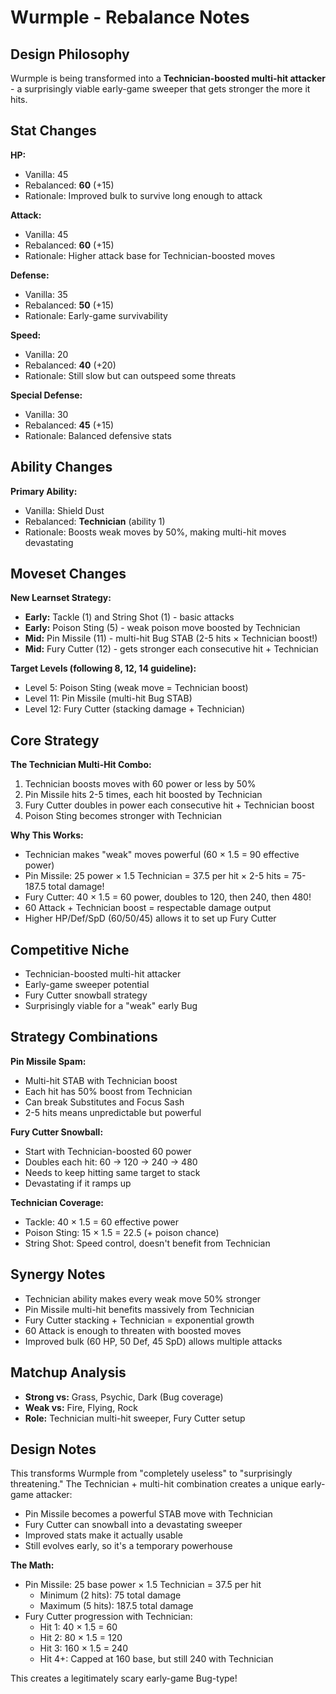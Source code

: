 # Wurmple - Rebalance Notes

## Design Philosophy
Wurmple is being transformed into a **Technician-boosted multi-hit attacker** - a surprisingly viable early-game sweeper that gets stronger the more it hits.

## Stat Changes

**HP:**
- Vanilla: 45
- Rebalanced: **60** (+15)
- Rationale: Improved bulk to survive long enough to attack

**Attack:**
- Vanilla: 45
- Rebalanced: **60** (+15)
- Rationale: Higher attack base for Technician-boosted moves

**Defense:**
- Vanilla: 35
- Rebalanced: **50** (+15)
- Rationale: Early-game survivability

**Speed:**
- Vanilla: 20
- Rebalanced: **40** (+20)
- Rationale: Still slow but can outspeed some threats

**Special Defense:**
- Vanilla: 30
- Rebalanced: **45** (+15)
- Rationale: Balanced defensive stats

## Ability Changes

**Primary Ability:**
- Vanilla: Shield Dust
- Rebalanced: **Technician** (ability 1)
- Rationale: Boosts weak moves by 50%, making multi-hit moves devastating

## Moveset Changes

**New Learnset Strategy:**
- **Early:** Tackle (1) and String Shot (1) - basic attacks
- **Early:** Poison Sting (5) - weak poison move boosted by Technician
- **Mid:** Pin Missile (11) - multi-hit Bug STAB (2-5 hits × Technician boost!)
- **Mid:** Fury Cutter (12) - gets stronger each consecutive hit + Technician

**Target Levels (following 8, 12, 14 guideline):**
- Level 5: Poison Sting (weak move = Technician boost)
- Level 11: Pin Missile (multi-hit Bug STAB)
- Level 12: Fury Cutter (stacking damage + Technician)

## Core Strategy

**The Technician Multi-Hit Combo:**
1. Technician boosts moves with 60 power or less by 50%
2. Pin Missile hits 2-5 times, each hit boosted by Technician
3. Fury Cutter doubles in power each consecutive hit + Technician boost
4. Poison Sting becomes stronger with Technician

**Why This Works:**
- Technician makes "weak" moves powerful (60 × 1.5 = 90 effective power)
- Pin Missile: 25 power × 1.5 Technician = 37.5 per hit × 2-5 hits = 75-187.5 total damage!
- Fury Cutter: 40 × 1.5 = 60 power, doubles to 120, then 240, then 480!
- 60 Attack + Technician boost = respectable damage output
- Higher HP/Def/SpD (60/50/45) allows it to set up Fury Cutter

## Competitive Niche
- Technician-boosted multi-hit attacker
- Early-game sweeper potential
- Fury Cutter snowball strategy
- Surprisingly viable for a "weak" early Bug

## Strategy Combinations

**Pin Missile Spam:**
- Multi-hit STAB with Technician boost
- Each hit has 50% boost from Technician
- Can break Substitutes and Focus Sash
- 2-5 hits means unpredictable but powerful

**Fury Cutter Snowball:**
- Start with Technician-boosted 60 power
- Doubles each hit: 60 → 120 → 240 → 480
- Needs to keep hitting same target to stack
- Devastating if it ramps up

**Technician Coverage:**
- Tackle: 40 × 1.5 = 60 effective power
- Poison Sting: 15 × 1.5 = 22.5 (+ poison chance)
- String Shot: Speed control, doesn't benefit from Technician

## Synergy Notes
- Technician ability makes every weak move 50% stronger
- Pin Missile multi-hit benefits massively from Technician
- Fury Cutter stacking + Technician = exponential growth
- 60 Attack is enough to threaten with boosted moves
- Improved bulk (60 HP, 50 Def, 45 SpD) allows multiple attacks

## Matchup Analysis
- **Strong vs:** Grass, Psychic, Dark (Bug coverage)
- **Weak vs:** Fire, Flying, Rock
- **Role:** Technician multi-hit sweeper, Fury Cutter setup

## Design Notes
This transforms Wurmple from "completely useless" to "surprisingly threatening." The Technician + multi-hit combination creates a unique early-game attacker:
- Pin Missile becomes a powerful STAB move with Technician
- Fury Cutter can snowball into a devastating sweeper
- Improved stats make it actually usable
- Still evolves early, so it's a temporary powerhouse

**The Math:**
- Pin Missile: 25 base power × 1.5 Technician = 37.5 per hit
  - Minimum (2 hits): 75 total damage
  - Maximum (5 hits): 187.5 total damage
- Fury Cutter progression with Technician:
  - Hit 1: 40 × 1.5 = 60
  - Hit 2: 80 × 1.5 = 120
  - Hit 3: 160 × 1.5 = 240
  - Hit 4+: Capped at 160 base, but still 240 with Technician

This creates a legitimately scary early-game Bug-type!

